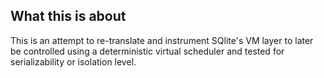 ## What this is about
This is an attempt to re-translate and instrument SQlite's VM layer to later be controlled using a deterministic
virtual scheduler and tested for serializability or isolation level. 